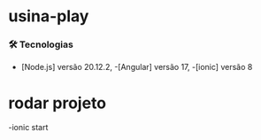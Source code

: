 # usina-play


### 🛠 Tecnologias
- [Node.js] versão 20.12.2,
-[Angular] versão 17,
-[ionic] versão 8

# rodar projeto

-ionic start
